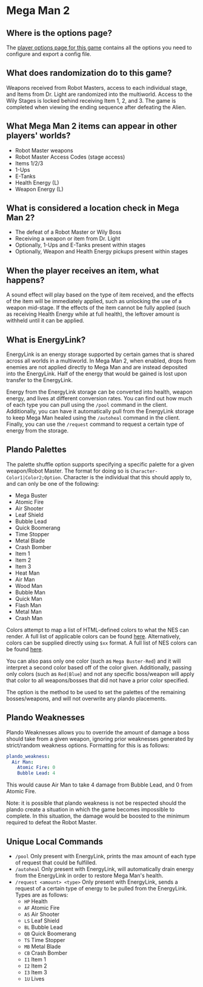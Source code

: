 # Mega Man 2

## Where is the options page?

The [player options page for this game](../player-options) contains all the options you need to configure and export a
config file.

## What does randomization do to this game?

Weapons received from Robot Masters, access to each individual stage, and Items from Dr. Light are randomized
into the multiworld. Access to the Wily Stages is locked behind receiving Item 1, 2, and 3. The game is completed when 
viewing the ending sequence after defeating the Alien.

## What Mega Man 2 items can appear in other players' worlds?
- Robot Master weapons
- Robot Master Access Codes (stage access)
- Items 1/2/3
- 1-Ups
- E-Tanks
- Health Energy (L)
- Weapon Energy (L)

## What is considered a location check in Mega Man 2?
- The defeat of a Robot Master or Wily Boss
- Receiving a weapon or item from Dr. Light
- Optionally, 1-Ups and E-Tanks present within stages
- Optionally, Weapon and Health Energy pickups present within stages

## When the player receives an item, what happens?
A sound effect will play based on the type of item received, and the effects of the item will be immediately applied, 
such as unlocking the use of a weapon mid-stage. If the effects of the item cannot be fully applied (such as receiving 
Health Energy while at full health), the leftover amount is withheld until it can be applied.

## What is EnergyLink?
EnergyLink is an energy storage supported by certain games that is shared across all worlds in a multiworld. In Mega Man
 2, when enabled, drops from enemies are not applied directly to Mega Man and are instead deposited into the EnergyLink.
Half of the energy that would be gained is lost upon transfer to the EnergyLink. 

Energy from the EnergyLink storage can be converted into health, weapon energy, and lives at different conversion rates.
You can find out how much of each type you can pull using the `/pool` command in the client. Additionally, you can have it 
automatically pull from the EnergyLink storage to keep Mega Man healed using the `/autoheal` command in the client. 
Finally, you can use the `/request` command to request a certain type of energy from the storage.

## Plando Palettes
The palette shuffle option supports specifying a specific palette for a given weapon/Robot Master. The format for doing 
so is `Character-Color1|Color2;Option`. Character is the individual that this should apply to, and can only be one of 
the following:
- Mega Buster
- Atomic Fire
- Air Shooter
- Leaf Shield
- Bubble Lead
- Quick Boomerang
- Time Stopper
- Metal Blade
- Crash Bomber
- Item 1
- Item 2
- Item 3
- Heat Man
- Air Man
- Wood Man
- Bubble Man
- Quick Man
- Flash Man
- Metal Man
- Crash Man

Colors attempt to map a list of HTML-defined colors to what the NES can render. A full list of applicable colors can be
found [here](https://github.com/MultiworldGG/MultiworldGG/blob/main/worlds/mm2/color.py#L11). Alternatively, colors can 
be supplied directly using `$xx` format. A full list of NES colors can be found [here](https://www.nesdev.org/wiki/PPU_palettes#2C02).

You can also pass only one color (such as `Mega Buster-Red`) and it will interpret a second color based off of the color
given. Additionally, passing only colors (such as `Red|Blue`) and not any specific boss/weapon will apply that color to 
all weapons/bosses that did not have a prior color specified.

The option is the method to be used to set the palettes of the remaining bosses/weapons, and will not overwrite any 
plando placements.

## Plando Weaknesses
Plando Weaknesses allows you to override the amount of damage a boss should take from a given weapon, ignoring prior 
weaknesses generated by strict/random weakness options. Formatting for this is as follows:
```yaml
plando_weakness:
  Air Man:
    Atomic Fire: 0
    Bubble Lead: 4
```
This would cause Air Man to take 4 damage from Bubble Lead, and 0 from Atomic Fire.

Note: it is possible that plando weakness is not be respected should the plando create a situation in which the game 
becomes impossible to complete. In this situation, the damage would be boosted to the minimum required to defeat the 
Robot Master.


## Unique Local Commands
- `/pool` Only present with EnergyLink, prints the max amount of each type of request that could be fulfilled.
- `/autoheal` Only present with EnergyLink, will automatically drain energy from the EnergyLink in order to 
restore Mega Man's health.
- `/request <amount> <type>` Only present with EnergyLink, sends a request of a certain type of energy to be pulled from
the EnergyLink. Types are as follows:
  - `HP` Health
  - `AF` Atomic Fire
  - `AS` Air Shooter
  - `LS` Leaf Shield
  - `BL` Bubble Lead
  - `QB` Quick Boomerang
  - `TS` Time Stopper
  - `MB` Metal Blade
  - `CB` Crash Bomber
  - `I1` Item 1
  - `I2` Item 2
  - `I3` Item 3
  - `1U` Lives